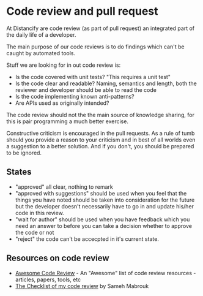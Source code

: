 # Code review and pull request

At Distancify are code review (as part of pull request) an integrated part of the daily life of a developer. 

The main purpose of our code reviews is to do findings which can't be caught by automated tools.

Stuff we are looking for in out code review is:

- Is the code covered with unit tests? "This requires a unit test"
- Is the code clear and readable? Naming, semantics and length, both the reviewer and developer should be able to read the code
- Is the code implementing known anti-patterns? 
- Are APIs used as originally intended?

The code review should not the the main source of knowledge sharing, for this is pair programming a much better exercise.

Constructive criticism is encouraged in the pull requests. As a rule of tumb should you provide a reason to your criticism and in best of all worlds even a suggestion to a better solution. And if you don't, you should be prepared to be ignored.

## States
- "approved" all clear, nothing to remark
- "approved with suggestions" should be used when you feel that the things you have noted should be taken into consideration for the future but the developer doesn't necessarily have to go in and update his/her code in this review.
- "wait for author" should be used when you have feedback which you need an answer to before you can take a decision whether to approve the code or not 
- "reject" the code can't be accecpted in it's current state.

## Resources on code review

- [Awesome Code Review](https://github.com/joho/awesome-code-review) - An "Awesome" list of code review resources - articles, papers, tools, etc 
- [The Checklist of my code review](https://medium.com/@same7mabrouk/the-checklist-of-my-code-review-18cc6f6fb5b3) by Sameh Mabrouk
